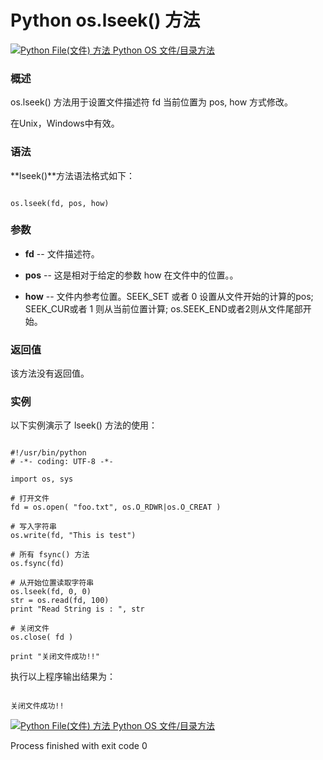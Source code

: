Python os.lseek() 方法
====================

 [![Python File(文件) 方法](../images/up.gif)
 Python OS 文件/目录方法](os-file-methods.html)


  ### 概述

 os.lseek() 方法用于设置文件描述符 fd 当前位置为 pos, how 方式修改。

 在Unix，Windows中有效。

 ### 语法

 **lseek()**方法语法格式如下：

 
```

os.lseek(fd, pos, how)

```

 ### 参数

  * **fd** -- 文件描述符。


 * **pos** -- 这是相对于给定的参数 how 在文件中的位置。。


 * **how** -- 文件内参考位置。SEEK\_SET 或者 0 设置从文件开始的计算的pos; SEEK\_CUR或者 1 则从当前位置计算; os.SEEK\_END或者2则从文件尾部开始。


  ### 返回值

 该方法没有返回值。

 ### 实例

 以下实例演示了 lseek() 方法的使用：

 
```

#!/usr/bin/python
# -*- coding: UTF-8 -*-

import os, sys

# 打开文件
fd = os.open( "foo.txt", os.O_RDWR|os.O_CREAT )

# 写入字符串
os.write(fd, "This is test")

# 所有 fsync() 方法
os.fsync(fd)

# 从开始位置读取字符串
os.lseek(fd, 0, 0)
str = os.read(fd, 100)
print "Read String is : ", str

# 关闭文件
os.close( fd )

print "关闭文件成功!!"

```

 执行以上程序输出结果为：

 
```

关闭文件成功!!

```

 [![Python File(文件) 方法](../images/up.gif)
 Python OS 文件/目录方法](os-file-methods.html)

Process finished with exit code 0
